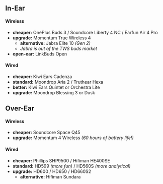 ## In-Ear

#### Wireless

- **cheaper:** OnePlus Buds 3 / Soundcore Liberty 4 NC / Earfun Air 4 Pro
- **upgrade:** Momentum True Wireless 4
	- **alternative:** Jabra Elite 10 *(Gen 2)*
	- *Jabra is out of the TWS buds market*
- **open-ear:** LinkBuds Open

#### Wired

- **cheaper:** Kiwi Ears Cadenza
- **standard:** Moondrop Aria 2 / Truthear Hexa
- **better:** Kiwi Ears Quintet or Orchestra Lite
- **upgrade:** Moondrop Blessing 3 or Dusk

## Over-Ear

#### Wireless

- **cheaper:** Soundcore Space Q45
- **upgrade:** Momentum 4 Wireless *(60 hours of battery life!)*

#### Wired

- **cheaper:** Phillips SHP9500 / Hifiman HE400SE
- **standard:** HD599 *(more fun)* / HD560S *(more analytical)*
- **upgrade:** HD600 / HD650 / HD660S2
	- **alternative:** Hifiman Sundara
